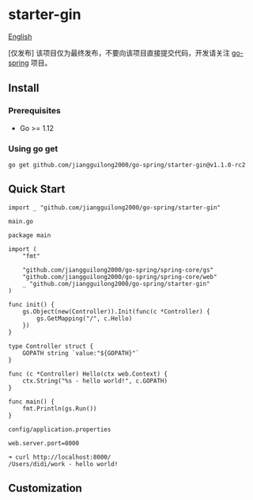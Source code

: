 # starter-gin

[English](README_EN.md)

[仅发布] 该项目仅为最终发布，不要向该项目直接提交代码，开发请关注 [go-spring](https://github.com/jiangguilong2000/go-spring/go-spring) 项目。

## Install

### Prerequisites

- Go >= 1.12

### Using go get

```
go get github.com/jiangguilong2000/go-spring/starter-gin@v1.1.0-rc2 
```

## Quick Start

```
import _ "github.com/jiangguilong2000/go-spring/starter-gin"
```

`main.go`

```
package main

import (
	"fmt"

	"github.com/jiangguilong2000/go-spring/spring-core/gs"
	"github.com/jiangguilong2000/go-spring/spring-core/web"
	_ "github.com/jiangguilong2000/go-spring/starter-gin"
)

func init() {
	gs.Object(new(Controller)).Init(func(c *Controller) {
		gs.GetMapping("/", c.Hello)
	})
}

type Controller struct {
	GOPATH string `value:"${GOPATH}"`
}

func (c *Controller) Hello(ctx web.Context) {
	ctx.String("%s - hello world!", c.GOPATH)
}

func main() {
	fmt.Println(gs.Run())
}
```

`config/application.properties`

```
web.server.port=8000
```

```
➜ curl http://localhost:8000/
/Users/didi/work - hello world!
```

## Customization
